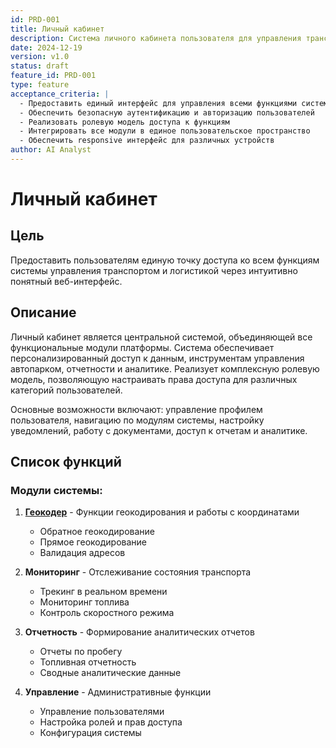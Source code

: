 ```yaml
---
id: PRD-001
title: Личный кабинет
description: Система личного кабинета пользователя для управления транспортом и логистикой
date: 2024-12-19
version: v1.0
status: draft
feature_id: PRD-001
type: feature
acceptance_criteria: |
  - Предоставить единый интерфейс для управления всеми функциями системы
  - Обеспечить безопасную аутентификацию и авторизацию пользователей
  - Реализовать ролевую модель доступа к функциям
  - Интегрировать все модули в единое пользовательское пространство
  - Обеспечить responsive интерфейс для различных устройств
author: AI Analyst
---
```


# Личный кабинет

## Цель

Предоставить пользователям единую точку доступа ко всем функциям системы управления транспортом и логистикой через интуитивно понятный веб-интерфейс.

## Описание

Личный кабинет является центральной системой, объединяющей все функциональные модули платформы. Система обеспечивает персонализированный доступ к данным, инструментам управления автопарком, отчетности и аналитике. Реализует комплексную ролевую модель, позволяющую настраивать права доступа для различных категорий пользователей.

Основные возможности включают: управление профилем пользователя, навигацию по модулям системы, настройку уведомлений, работу с документами, доступ к отчетам и аналитике.

## Список функций

### Модули системы:

1. **[Геокодер](./modules/Геокодер.md)** - Функции геокодирования и работы с координатами
   - Обратное геокодирование
   - Прямое геокодирование  
   - Валидация адресов

2. **Мониторинг** - Отслеживание состояния транспорта
   - Трекинг в реальном времени
   - Мониторинг топлива
   - Контроль скоростного режима

3. **Отчетность** - Формирование аналитических отчетов
   - Отчеты по пробегу
   - Топливная отчетность
   - Сводные аналитические данные

4. **Управление** - Административные функции
   - Управление пользователями
   - Настройка ролей и прав доступа
   - Конфигурация системы 